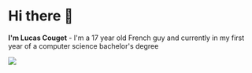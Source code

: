 # Hi there 👋
**I'm Lucas Couget** - I'm a 17 year old French guy and currently in my first year of a computer science bachelor's degree

<p>
  <a href="https://skillicons.dev">
    <img src="https://skillicons.dev/icons?i=js,html,css,py,vscode,figma,notion" />
  </a>
</p>
